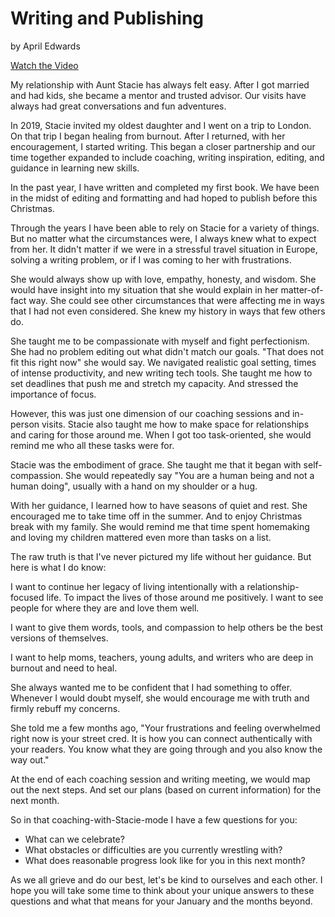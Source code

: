 # Writing and Publishing

by April Edwards


<a class="btn brown" href="https://drive.google.com/file/d/14WjCkXOquzBETalHIWn6Iv2Nu2kg9yeH/view?usp=sharing" target="video">Watch the Video</a>

My relationship with Aunt Stacie has always felt easy. After I got married and had kids, she became a mentor and trusted
advisor. Our visits have always had great conversations and fun adventures.

In 2019, Stacie invited my oldest daughter and I went on a trip to London. On that trip I began healing from burnout.
After I returned, with her encouragement, I started writing. This began a closer partnership and our time together
expanded to include coaching, writing inspiration, editing, and guidance in learning new skills.

In the past year, I have written and completed my first book. We have been in the midst of editing and formatting and
had hoped to publish before this Christmas.

Through the years I have been able to rely on Stacie for a variety of things. But no matter what the circumstances were,
I always knew what to expect from her. It didn't matter if we were in a stressful travel situation in Europe, solving a
writing problem, or if I was coming to her with frustrations.

She would always show up with love, empathy, honesty, and wisdom. She would have insight into my situation that she
would explain in her matter-of-fact way. She could see other circumstances that were affecting me in ways that I had
not even considered. She knew my history in ways that few others do.

She taught me to be compassionate with myself and fight perfectionism. She had no problem editing out what didn't match
our goals. "That does not fit this right now" she would say. We navigated realistic goal setting, times of intense
productivity, and new writing tech tools. She taught me how to set deadlines that push me and stretch my capacity. And
stressed the importance of focus.

However, this was just one dimension of our coaching sessions and in-person visits. Stacie also taught me how to make
space for relationships and caring for those around me. When I got too task-oriented, she would remind me who all these
tasks were for.

Stacie was the embodiment of grace. She taught me that it began with self- compassion. She would repeatedly say "You are
a human being and not a human doing", usually with a hand on my shoulder or a hug.

With her guidance, I learned how to have seasons of quiet and rest. She encouraged me to take time off in the summer.
And to enjoy Christmas break with my family. She would remind me that time spent homemaking and loving my children
mattered even more than tasks on a list.

The raw truth is that I've never pictured my life without her guidance. But here is what I do know:

I want to continue her legacy of living intentionally with a relationship-focused life. To impact the lives of those
around me positively. I want to see people for where they are and love them well.

I want to give them words, tools, and compassion to help others be the best versions of themselves.

I want to help moms, teachers, young adults, and writers who are deep in burnout and need to heal.

She always wanted me to be confident that I had something to offer. Whenever I would doubt myself, she would encourage
me with truth and firmly rebuff my concerns.

She told me a few months ago, "Your frustrations and feeling overwhelmed right now is your street cred. It is how you
can connect authentically with your readers. You know what they are going through and you also know the way out."

At the end of each coaching session and writing meeting, we would map out the next steps. And set our plans (based on
current information) for the next month.

So in that coaching-with-Stacie-mode I have a few questions for you:

* What can we celebrate?
* What obstacles or difficulties are you currently wrestling with?
* What does reasonable progress look like for you in this next month?

As we all grieve and do our best, let's be kind to ourselves and each other. I hope you will take some time to think
about your unique answers to these questions and what that means for your January and the months beyond.